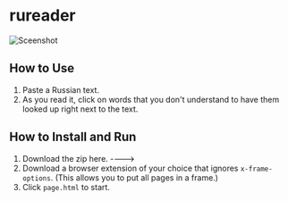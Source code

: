 rureader
========

![Sceenshot](http://i.imgur.com/k1gAoXj.jpg?1)

How to Use
----------
1. Paste a Russian text.
2. As you read it, click on words that you don't understand to have them looked
   up right next to the text.

How to Install and Run
----------------------
1. Download the zip here. ---->
2. Download a browser extension of your choice that ignores `x-frame-options`.
   (This allows you to put all pages in a frame.)
3. Click `page.html` to start.
